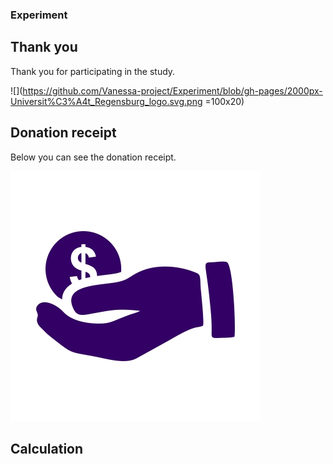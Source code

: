 ### Experiment
## Thank you 

Thank you for participating in the study. 

![](https://github.com/Vanessa-project/Experiment/blob/gh-pages/2000px-Universit%C3%A4t_Regensburg_logo.svg.png =100x20)


## Donation receipt

Below you can see the donation receipt.

![](https://github.com/Vanessa-project/Experiment/raw/gh-pages/monetary-donation.jpg)

## Calculation


